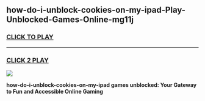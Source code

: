 
## how-do-i-unblock-cookies-on-my-ipad-Play-Unblocked-Games-Online-mg11j
<h3>
<a href="https://premium76.site?title=how-do-i-unblock-cookies-on-my-ipad&ref=25A">CLICK TO PLAY</a></h3>
<hr>

<h3>
<a href="https://premium76.site?title=how-do-i-unblock-cookies-on-my-ipad&ref=25A">CLICK 2 PLAY</a>
  
</h3>

<a href="https://premium76.site?title=how-do-i-unblock-cookies-on-my-ipad&ref=25A"><img src="https://clearcache.store/games.png"></a>


**how-do-i-unblock-cookies-on-my-ipad games unblocked: Your Gateway to Fun and Accessible Online Gaming**
